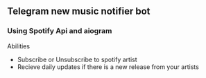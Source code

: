 ## Telegram new music notifier bot
### Using Spotify Api and aiogram

Abilities

- Subscribe or Unsubscribe to spotify artist
- Recieve daily updates if there is a new release from your artists

